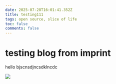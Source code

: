 ```yaml
---
date: 2025-07-28T16:01:41.352Z
title: testing111
tags: open source, slice of life
toc: false
comments: false
---
```


# testing blog from imprint

hello bjscnsdjncsdklncdc

![](https://encrypted-tbn3.gstatic.com/images?q=tbn:ANd9GcRaaVoNJrvqM0YAilScN4niJA-_X4dqk08zr8p-IaTnsreUqggwpqIg4ykOq-tX5thrOlZTxCjBoNa9xK2ndGB2bzRcHfEW_Xw8FTjtaQHz)
